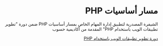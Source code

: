 <h1 dir="rtl"> مسار أساسيات PHP </h1>
<p dir="rtl">الشيفرة المصدرية لتطبيق إدارة المهام الخاص بمسار أساسيات PHP ضمن دورة "تطوير تطبيقات الويب باستخدام PHP" المقدمة من أكاديمية حسوب</p>

<div dir="rtl">
<a href="https://academy.hsoub.com/learn/php-web-application-development/">دورة تطوير تطبيقات الويب باستخدام  PHP</a>
</div>
